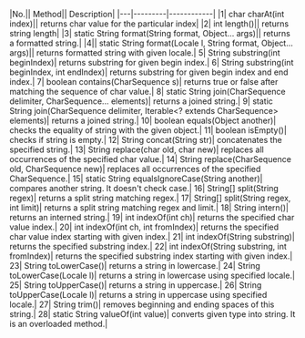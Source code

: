 |No.|| Method|| Description|
|---|---------|------------|
|1| char charAt(int index)|| returns char value for the particular index|
|2| int length()|| returns string length|
|3| static String format(String format, Object... args)|| returns a formatted string.|
|4|| static String format(Locale l, String format, Object... args)|| returns formatted string with given locale.|
5| String substring(int beginIndex)| returns substring for given begin index.|
6| String substring(int beginIndex, int endIndex)| returns substring for given begin index and end index.|
7| boolean contains(CharSequence s)| returns true or false after matching the sequence of char value.|
8| static String join(CharSequence delimiter, CharSequence... elements)| returns a joined string.|
9| static String join(CharSequence delimiter, Iterable<? extends CharSequence> elements)| returns a joined string.|
10| boolean equals(Object another)| checks the equality of string with the given object.|
11| boolean isEmpty()| checks if string is empty.|
12| String concat(String str)| concatenates the specified string.|
13| String replace(char old, char new)| replaces all occurrences of the specified char value.|
14| String replace(CharSequence old, CharSequence new)| replaces all occurrences of the specified CharSequence.|
15| static String equalsIgnoreCase(String another)| compares another string. It doesn't check case.|
16| String[] split(String regex)| returns a split string matching regex.|
17| String[] split(String regex, int limit)| returns a split string matching regex and limit.|
18| String intern()| returns an interned string.|
19| int indexOf(int ch)| returns the specified char value index.|
20| int indexOf(int ch, int fromIndex)| returns the specified char value index starting with given index.|
21| int indexOf(String substring)| returns the specified substring index.|
22| int indexOf(String substring, int fromIndex)| returns the specified substring index starting with given index.|
23| String toLowerCase()| returns a string in lowercase.|
24| String toLowerCase(Locale l)| returns a string in lowercase using specified locale.|
25| String toUpperCase()| returns a string in uppercase.|
26| String toUpperCase(Locale l)| returns a string in uppercase using specified locale.|
27| String trim()| removes beginning and ending spaces of this string.|
28| static String valueOf(int value)| converts given type into string. It is an overloaded method.|
